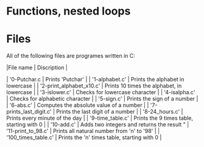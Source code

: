 # Functions, nested loops

# Files
All of the following files are programes written in C:

|File name | Discription |

| '0-Putchar.c | Prints 'Putchar' |
| '1-alphabet.c' | Prints the alphabet in lowercase |
| '2-print_alphabet_x10.c' | Prints 10 times the alphabet, in lowercase |
| '3-islower.c' | Checks for lowercase character |
| '4-isalpha.c' | Checks for alphabetic character |
| '5-sign.c' | Prints the sign of a number |
| '6-abs.c' | Computes the absolute value of a number |
| '7-prints_last_digit.c' | Prints the last digit of a number |
| '8-24_hours.c' | Prints every minute of the day |
| '9-time_table.c' | Prints the 9 times table, starting with 0 |
| '10-add.c' | Adds two integers and returns the result "
| '11-print_to_98.c' | Prints all natural number from 'n' to '98' |
| '100_times_table.c' | Prints the 'n' times table, starting with 0 |
